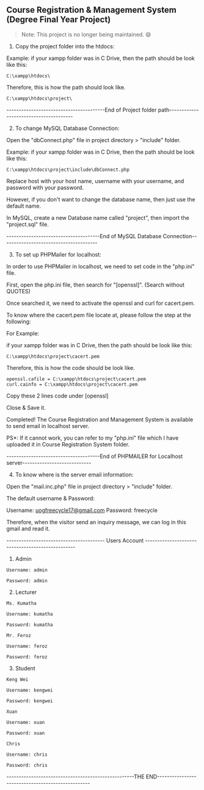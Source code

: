 ## Course Registration & Management System (Degree Final Year Project)



> Note: This project is no longer being maintained. :smile:



1) Copy the project folder into the htdocs:

Example: 
if your xampp folder was in C Drive, then the path should be look like this:

	C:\xampp\htdocs\

Therefore, this is how the path should look like.

	C:\xampp\htdocs\project\

----------------------------------------End of Project folder path---------------------------------------


2) To change MySQL Database Connection:

Open the "dbConnect.php" file in project directory > "include" folder.

Example: 
if your xampp folder was in C Drive, then the path should be look like this:

	C:\xampp\htdocs\project\include\dbConnect.php

Replace host with your host name, username with your username, and password with your password.

However, if you don't want to change the database name, then just use the default name.

In MySQL, create a new Database name called "project", then import the "project.sql" file.


--------------------------------------End of MySQL Database Connection---------------------------------------


3) To set up PHPMailer for localhost:

In order to use PHPMailer in localhost, we need to set code in the "php.ini" file.

First, open the php.ini file, then search for "[openssl]". (Search without QUOTES)

Once searched it, we need to activate the openssl and curl for cacert.pem.

To know where the cacert.pem file locate at, please follow the step at the following:

For Example:
 
if your xampp folder was in C Drive, then the path should be look like this:

	C:\xampp\htdocs\project\cacert.pem

Therefore, this is how the code should be look like.

	openssl.cafile = C:\xampp\htdocs\project\cacert.pem
	curl.cainfo = C:\xampp\htdocs\project\cacert.pem

Copy these 2 lines code under [openssl]

Close & Save it.

Completed! The Course Registration and Management System is available to send email in localhost server.

PS*: If it cannot work, you can refer to my "php.ini" file which I have uploaded it in Course Registration System folder.


--------------------------------------End of PHPMAILER for Localhost server----------------------------


4) To know where is the server email information:

Open the "mail.inc.php" file in project directory > "include" folder.

The default username & Password:

Username: uogfreecycle17@gmail.com
Password: freecycle

Therefore, when the visitor send an inquiry message, we can log in this gmail and read it.

---------------------------------------- Users Account -------------------------------------------------

1) Admin
```
Username: admin

Password: admin
```
2) Lecturer
```
Ms. Kumatha

Username: kumatha

Password: kumatha
```
```
Mr. Feroz

Username: feroz

Password: feroz
```


3) Student
```
Keng Wei

Username: kengwei

Password: kengwei
```
```
Xuan

Username: xuan

Password: xuan
```
```
Chris

Username: chris

Password: chris
```

----------------------------------------------------THE END--------------------------------------------------


